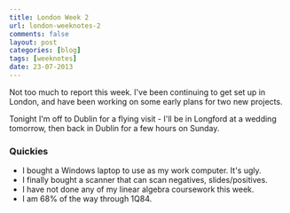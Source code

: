 ```yaml
---
title: London Week 2
url: london-weeknotes-2
comments: false
layout: post
categories: [blog]
tags: [weeknotes]
date: 23-07-2013
---
```

Not too much to report this week. I've been continuing to get set up in London, and have been working on some early plans for two new projects. 

Tonight I'm off to Dublin for a flying visit - I'll be in Longford at a wedding tomorrow, then back in Dublin for a few hours on Sunday. 

### Quickies
* I bought a Windows laptop to use as my work computer. It's ugly.
* I finally bought a scanner that can scan negatives, slides/positives.
* I have not done any of my linear algebra coursework this week.
* I am 68% of the way through 1Q84.

